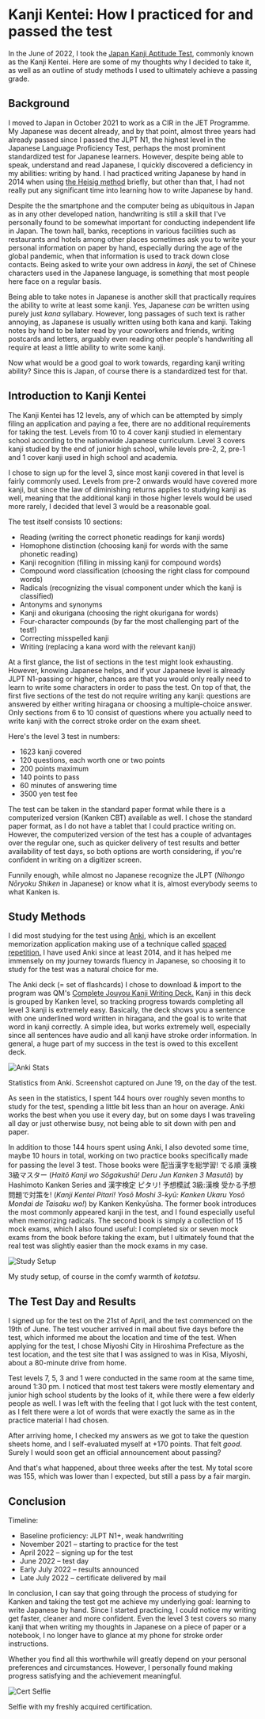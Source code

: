 
# Kanji Kentei: How I practiced for and passed the test

In the June of 2022, I took the [Japan Kanji Aptitude Test](https://en.wikipedia.org/wiki/Kanji_Kentei), commonly known as the Kanji Kentei. Here are some of my thoughts why I decided to take it, as well as an outline of study methods I used to ultimately achieve a passing grade.

## Background 
I moved to Japan in October 2021 to work as a CIR in the JET Programme. My Japanese was decent already, and by that point, almost three years had already passed since I passed the JLPT N1, the highest level in the Japanese Language Proficiency Test, perhaps the most prominent standardized test for Japanese learners. However, despite being able to speak, understand and read Japanese, I quickly discovered a deficiency in my abilities: writing by hand. I had practiced writing Japanese by hand in 2014 when using [the Heisig method](https://en.wikipedia.org/wiki/Remembering_the_Kanji_and_Remembering_the_Hanzi) briefly, but other than that, I had not really put any significant time into learning how to write Japanese by hand. 

Despite the the smartphone and the computer being as ubiquitous in Japan as in any other developed nation, handwriting is still a skill that I've personally found to be somewhat important for conducting independent life in Japan. The town hall, banks, receptions in various facilities such as restaurants and hotels among other places sometimes ask you to write your personal information on paper by hand, especially during the age of the global pandemic, when that information is used to track down close contacts. Being asked to write your own address in *kanji*, the set of Chinese characters used in the Japanese language, is something that most people here face on a regular basis. 

Being able to take notes in Japanese is another skill that practically requires the ability to write at least some kanji. Yes, Japanese *can* be written using purely just *kana* syllabary. However, long passages of such text is rather annoying, as Japanese is usually written using both kana and kanji. Taking notes by hand to be later read by your coworkers and friends, writing postcards and letters, arguably even reading other people's handwriting all require at least a little ability to write some kanji. 

Now what would be a good goal to work towards, regarding kanji writing ability? Since this is Japan, of course there is a standardized test for that.   

## Introduction to Kanji Kentei
The Kanji Kentei has 12 levels, any of which can be attempted by simply filing an application and paying a fee, there are no additional requirements for taking the test. Levels from 10 to 4 cover kanji studied in elementary school according to the nationwide Japanese curriculum. Level 3 covers kanji studied by the end of junior high school, while levels pre-2, 2, pre-1 and 1 cover kanji used in high school and academia. 

I chose to sign up for the level 3, since most kanji covered in that level is fairly commonly used. Levels from pre-2 onwards would have covered more kanji, but since the law of diminishing returns applies to studying kanji as well, meaning that the additional kanji in those higher levels would be used more rarely, I decided that level 3 would be a reasonable goal.

The test itself consists 10 sections: 
* Reading (writing the correct phonetic readings for kanji words)
* Homophone distinction (choosing kanji for words with the same phonetic reading)
* Kanji recognition (filling in missing kanji for compound words) 
* Compound word classification (choosing the right class for compound words)
* Radicals (recognizing the visual component under which the kanji is classified)
* Antonyms and synonyms
* Kanji and okurigana (choosing the right okurigana for words)
* Four-character compounds (by far the most challenging part of the test!)
* Correcting misspelled kanji
* Writing (replacing a kana word with the relevant kanji)

At a first glance, the list of sections in the test might look exhausting. However, knowing Japanese helps, and if your Japanese level is already JLPT N1-passing or higher, chances are that you would only really need to learn to write some characters in order to pass the test. On top of that, the first five sections of the test do not require writing any kanji: questions are answered by either writing hiragana or choosing a multiple-choice answer. Only sections from 6 to 10 consist of questions where you actually need to write kanji with the correct stroke order on the exam sheet. 

Here's the level 3 test in numbers:
* 1623 kanji covered 
* 120 questions, each worth one or two points
* 200 points maximum
* 140 points to pass
* 60 minutes of answering time
* 3500 yen test fee

The test can be taken in the standard paper format while there is a  computerized version (Kanken CBT) available as well. I chose the standard paper format, as I do not have a tablet that I could practice writing on. However, the computerized version of the test has a couple of advantages over the regular one, such as quicker delivery of test results and better availability of test days, so both options are worth considering, if you're confident in writing on a digitizer screen. 

Funnily enough, while almost no Japanese recognize the JLPT (*Nihongo Nōryoku Shiken* in Japanese) or know what it is, almost everybody seems to what Kanken is. 

## Study Methods

I did most studying for the test using [Anki](https://apps.ankiweb.net/), which is an excellent memorization application making use of a technique called [spaced repetition.](https://en.wikipedia.org/wiki/Spaced_repetition) I have used Anki since at least 2014, and it has helped me immensely on my journey towards fluency in Japanese, so choosing it to study for the test was a natural choice for me. 

The Anki deck (= set of flashcards) I chose to download & import to the program was QM's [Complete Jouyou Kanji Writing Deck.](https://ankiweb.net/shared/info/759825185) Kanji in this deck is grouped by Kanken level, so tracking progress towards completing all level 3 kanji is extremely easy. Basically, the deck shows you a sentence with one underlined word written in hiragana, and the goal is to write that word in kanji correctly. A simple idea, but works extremely well, especially since all sentences have audio and all kanji have stroke order information. In general, a huge part of my success in the test is owed to this excellent deck. 

![Anki Stats](/blog_pictures/kanken/anki_stats.jpg)

Statistics from Anki. Screenshot captured on June 19, on the day of the test. 

As seen in the statistics, I spent 144 hours over roughly seven months to study for the test, spending a little bit less than an hour on average. Anki works the best when you use it every day, but on some days I was traveling all day or just otherwise busy, not being able to sit down with pen and paper. 

In addition to those 144 hours spent using Anki, I also devoted some time, maybe 10 hours in total, working on two practice books specifically made for passing the level 3 test. Those books were 配当漢字を総学習! でる順 漢検3級マスター (*Haitō Kanji wo Sōgakushū! Deru Jun Kanken 3 Masutā*) by Hashimoto Kanken Series and 漢字検定 ピタリ! 予想模試 3級:漢検 受かる予想問題で対策を! (*Kanji Kentei Pitari! Yosō Moshi 3-kyū: Kanken Ukaru Yosō Mondai de Taisaku wo!*) by Kanken Kenkyūsha. The former book introduces the most commonly appeared kanji in the test, and I found especially useful when memorizing radicals. The second book is simply a collection of 15 mock exams, which I also found useful: I completed six or seven mock exams from the book before taking the exam, but I ultimately found that the real test was slightly easier than the mock exams in my case. 

![Study Setup](/blog_pictures/kanken/study_setup.jpg)

My study setup, of course in the comfy warmth of *kotatsu*.  


## The Test Day and Results
I signed up for the test on the 21st of April, and the test commenced on the 19th of June. The test voucher arrived in mail about five days before the test, which informed me about the location and time of the test. When applying for the test, I chose Miyoshi City in Hiroshima Prefecture as the test location, and the test site that I was assigned to was in Kisa, Miyoshi, about a 80-minute drive from home. 

Test levels 7, 5, 3 and 1 were conducted in the same room at the same time, around 1:30 pm. I noticed that most test takers were mostly elementary and junior high school students by the looks of it, while there were a few elderly people as well. I was left with the feeling that I got luck with the test content, as I felt there were a lot of words that were exactly the same as in the practice material I had chosen. 

After arriving home, I checked my answers as we got to take the question sheets home, and I self-evaluated myself at +170 points. That felt *good*. Surely I would soon get an official announcement about passing?

And that's what happened, about three weeks after the test. My total score was 155, which was lower than I expected, but still a pass by a fair margin. 

## Conclusion

Timeline:

* Baseline proficiency: JLPT N1+, weak handwriting
* November 2021 – starting to practice for the test
* April 2022 – signing up for the test 
* June 2022 – test day
* Early July 2022 – results announced
* Late July 2022 – certificate delivered by mail

In conclusion, I can say that going through the process of studying for Kanken and taking the test got me achieve my underlying goal: learning to write Japanese by hand. Since I started practicing, I could notice my writing get faster, cleaner and more confident. Even the level 3 test covers so many kanji that when writing my thoughts in Japanese on a piece of paper or a notebook, I no longer have to glance at my phone for stroke order instructions.

Whether you find all this worthwhile will greatly depend on your personal preferences and circumstances. However, I personally found making progress satisfying and the achievement meaningful.  

![Cert Selfie](/blog_pictures/kanken/cert_selfie.jpg)

Selfie with my freshly acquired certification.